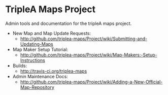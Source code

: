 # TripleA Maps Project

Admin tools and documentation for the tripleA maps project.

- New Map and Map Update Requests: 
  - http://github.com/triplea-maps/Project/wiki/Submitting-and-Updating-Maps
- Map Maker Setup Tutorial:
  - http://github.com/triplea-maps/Project/wiki/Map-Makers:-Setup-Instructions
- Builds:
  - http://travis-ci.org/triplea-maps
- Admin Maintenance Docs: 
  - http://github.com/triplea-maps/Project/wiki/Adding-a-New-Official-Map-Repository
